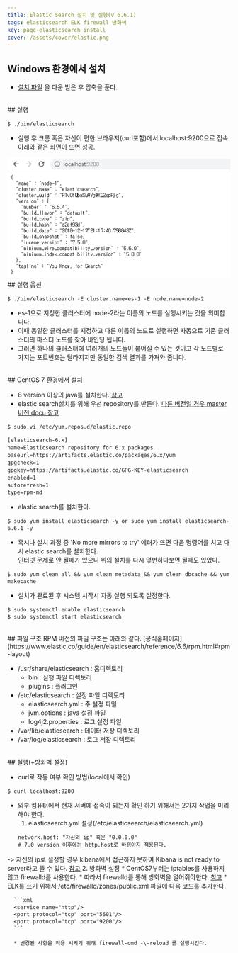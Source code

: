 ```yaml
---
title: Elastic Search 설치 및 실행(v 6.6.1)
tags: elasticsearch ELK firewall 방화벽
key: page-elasticsearch_install
cover: /assets/cover/elastic.png
---
```


## Windows 환경에서 설치

* [설치 파일](https://collabo.eloicube.com/redmine/projects/globalwiki/wiki/Elastic_Stack#Elastic-Stack-%EC%84%A4%EC%B9%98) 을 다운 받은 후 압축을 푼다.

<br>
## 실행

```console
$ ./bin/elasticsearch
```
* 실행 후 크롬 혹은 자신이 편한 브라우저(curl포함)에서 localhost:9200으로 접속. 아래와 같은 화면이 뜨면 성공.
<img src="/assets/images/elasticsearch_install_success.png" width="600px">

<br>
## 실행 옵션

```console
$ ./bin/elasticsearch -E cluster.name=es-1 -E node.name=node-2
```

* es-1으로 지칭한 클러스터에 node-2라는 이름의 노드를 실행시키는 것을 의미합니다.
* 이때 동일한 클러스터를 지정하고 다른 이름의 노드로 실행하면 자동으로 기존 클러스터의 마스터 노드를 찾아 바인딩 됩니다.
* 그러면 하나의 클러스터에 여러개의 노드들이 붙어질 수 있는 것이고 각 노드별로 가지는 포트번호는 달라지지만 동일한 검색 결과를 가져와 줍니다.

<br>
## CentOS 7 환경에서 설치

* 8 version 이상의 java를 설치한다. [참고](https://blog.hanumoka.net/2018/04/30/centOs-20180430-centos-install-jdk/)
* elastic search설치를 위해 우선 repository를 만든다. [다른 버전일 경우 master 버전 docu 참고](https://www.elastic.co/guide/en/elasticsearch/reference/master/rpm.html##rpm-repo)
```console
$ sudo vi /etc/yum.repos.d/elastic.repo
```
```xml
[elasticsearch-6.x]
name=Elasticsearch repository for 6.x packages
baseurl=https://artifacts.elastic.co/packages/6.x/yum
gpgcheck=1
gpgkey=https://artifacts.elastic.co/GPG-KEY-elasticsearch
enabled=1
autorefresh=1
type=rpm-md
```

* elastic search를 설치한다.
```console
$ sudo yum install elasticsearch -y or sudo yum install elasticsearch-6.6.1 -y
```

* 혹시나 설치 과정 중 'No more mirrors to try' 에러가 뜨면 다음 명령어를 치고 다시 elastic search를 설치한다.<br>
인터넷 문제로 안 될때가 있으니 위의 설치를 다시 몇번하다보면 될때도 있었다.
```console
$ sudo yum clean all && yum clean metadata && yum clean dbcache && yum makecache
```

* 설치가 완료된 후 시스템 시작시 자동 실행 되도록 설정한다.
```console
$ sudo systemctl enable elasticsearch
$ sudo systemctl start elasticsearch
```

<br>
## 파일 구조
RPM 버전의 파일 구조는 아래와 같다. [공식홈페이지](https://www.elastic.co/guide/en/elasticsearch/reference/6.6/rpm.html#rpm-layout)

* /usr/share/elasticsearch : 홈디렉토리
  * bin : 실행 파일 디렉토리
  * plugins : 플러그인
* /etc/elasticsearch : 설정 파일 디렉토리
  * elasticsearch.yml : 주 설정 파일
  * jvm.options : java 설정 파일
  * log4j2.properties : 로그 설정 파일
* /var/lib/elasticsearch : 데이터 저장 디렉토리
* /var/log/elasticsearch : 로그 저장 디렉토리

<br>
## 실행(+방화벽 설정)

* curl로 작동 여부 확인 방법(local에서 확인)
```console
$ curl localhost:9200
```
* 외부 컴퓨터에서 현재 서버에 접속이 되는지 확인 하기 위해서는 2가지 작업을 미리 해야 한다.
  1. elasticsearch.yml 설정(/etc/elasticsearch/elasticsearch.yml)
  ```xml
  network.host: "자신의 ip" 혹은 "0.0.0.0"
  # 7.0 version 이후에는 http.host로 바꿔야지 적용된다.
  ```
-> 자신의 ip로 설정할 경우 kibana에서 접근하지 못하여 Kibana is not ready to server라고 뜰 수 있다. [참고](https://www.elastic.co/guide/en/elasticsearch/reference/6.1/modules-network.html#network-interface-values)
  2. 방화벽 설정
    * CentOS7부터는 iptables를 사용하지 않고 firewalld를 사용한다. 
    * 따라서 firewalld를 통해 방화벽을 열어줘야한다. [참고](https://conory.com/blog/42477)
    * ELK를 쓰기 위해서 /etc/firewalld/zones/public.xml 파일에 다음 코드를 추가한다.
    
      ```xml
      <service name="http"/>
      <port protocol="tcp" port="5601"/>
      <port protocol="tcp" port="9200"/>
      ```

      * 변경된 사항을 적용 시키기 위해 firewall-cmd -\-reload 를 실행시킨다.
